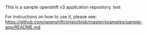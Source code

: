 This is a sample openshift v3 application repository.  test

For instructions on how to use it, please see: https://github.com/openshift/origin/blob/master/examples/sample-app/README.md
